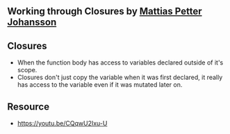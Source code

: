 ## Working through Closures by [Mattias Petter Johansson](https://github.com/mpj/)

## Closures
- When the function body has access to variables declared outside of it's scope.
- Closures don't just copy the variable when it was first declared, it really has access to the variable even if it was mutated later on.

## Resource
- https://youtu.be/CQqwU2Ixu-U
